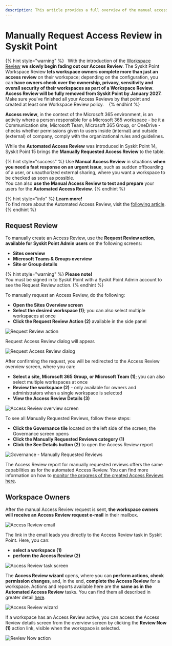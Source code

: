 ```yaml
---
description: This article provides a full overview of the manual access review process in Syskit Point.
---
```


# Manually Request Access Review in Syskit Point

{% hint style="warning" %}
 
With the introduction of the [Workspace Review](../workspace-review/setup-workspace-review.md) **we slowly begin fading out our Access Review**. The Syskit Point Workspace Review **lets workspace owners complete more than just an access review** on their workspace; depending on the configuration, you can **have owners check over the ownership, privacy, sensitivity and overall security of their workspaces as part of a Workspace Review**.
 
**Access Review will be fully removed from Syskit Point by January 2027.** Make sure you've finished all your Access Reviews by that point and created at least one Workspace Review policy. 
 
{% endhint %}

**Access review**, in the context of the Microsoft 365 environment, is an activity where a person responsible for a Microsoft 365 workspace - be it a Communication site, Microsoft Team, Microsoft 365 Group, or OneDrive - checks whether permissions given to users inside \(internal\) and outside \(external\) of company, comply with the organizational rules and guidelines.

While the **Automated Access Review** was introduced in Syskit Point 14, Syskit Point 15 brings the **Manually Requested Access Review** to the table.

{% hint style="success" %}
Use **Manual Access Review** in situations **when you need a fast response on an urgent issue**, such as sudden offboarding of a user, or unauthorized external sharing, where you want a workspace to be checked as soon as possible.  
You can also **use the Manual Access Review to test and prepare** your users for the **Automated Access Review**.
{% endhint %}

{% hint style="info" %}
**Learn more!**  
To find more about the Automated Access Review, visit the [following article](enable-permissions-review.md).
{% endhint %}

## Request Review

To manually create an Access Review, use the **Request Review action**, **available for Syskit Point Admin users** on the following screens:

* **Sites overview**
* **Microsoft Teams & Groups overview**
* **Site or Group details**

{% hint style="warning" %}
**Please note!**  
You must be signed in to Syskit Point with a Syskit Point Admin account to see the Request Review action.
{% endhint %}

To manually request an Access Review, do the following:

* **Open the Sites Overview screen**
* **Select the desired workspace \(1\)**; you can also select multiple workspaces at once
* **Click the Request Review Action \(2\)** available in the side panel

![Request Review action](../../.gitbook/assets/manually-request-permissions-review-request-review.png)

Request Access Review dialog will appear.

![Request Access Review dialog](../../.gitbook/assets/manually-request-permissions-review-request-review-dialog.png)

After confirming the request, you will be redirected to the Access Review overview screen, where you can:

* **Select a site, Microsoft 365 Group, or Microsoft Team \(1\)**; you can also select multiple workspaces at once
* **Review the workspace \(2\)** - only available for owners and administrators when a single workspace is selected
* **View the Access Review Details \(3\)** 

![Access Review overview screen](../../.gitbook/assets/manually-request-permissions-review-review-overview.png)

To see all Manually Requested Reviews, follow these steps:

* **Click the Governance tile** located on the left side of the screen; the Governance screen opens
* **Click the Manually Requested Reviews category \(1\)**
* **Click the See Details button \(2\)** to open the Access Review report 

![Governance - Manually Requested Reviews](../../.gitbook/assets/manually-request-permissions-review-governance.png)

The Access Review report for manually requested reviews offers the same capabilities as for the automated Access Review. You can find more information on how to [monitor the progress of the created Access Reviews here](monitor-permissions-review.md).

## Workspace Owners

After the manual Access Review request is sent, **the workspace owners will receive an Access Review request e-mail** in their mailbox.

![Access Review email](../../.gitbook/assets/manually-request-permissions-review-email.png)

The link in the email leads you directly to the Access Review task in Syskit Point. Here, you can:

* **select a workspace \(1\)**
* **perform the Access Review \(2\)**

![Access Review task screen](../../.gitbook/assets/manually-request-permissions-review-task.png)

The **Access Review wizard** opens, where you can **perform actions**, **check permission changes**, and, in the end, **complete the Access Review** for a workspace. Actions and reports available here are the **same as in the Automated Access Review** tasks. You can find them all described in greater detail [here](../../point-collaborators/resolve-governance-tasks/access-review.md#access-review-wizard).

![Access Review wizard](../../.gitbook/assets/manually-request-permissions-review-wizard.png)

If a workspace has an Access Review active, you can access the Access Review details screen from the overview screen by clicking the **Review Now \(1\)** action link, visible when the workspace is selected.

![Review Now action](../../.gitbook/assets/manually-request-permissions-review-review-now.png)

